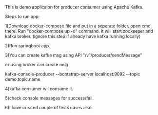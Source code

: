 This is demo applicaion for producer consumer using Apache Kafka.

Steps to run app:

1)Download docker-compose file and put in a seperate folder. open cmd there. Run "docker-compose up -d" command. It will start zookeeper and kafka broker.
(ignore this step if already have kafka running locally)

2)Run springboot app.

3)You can create kafka msg using API "/v1/producer/sendMessage"

or using broker can create msg

kafka-console-producer --bootstrap-server localhost:9092 --topic demo.topic.name

4)kafka consumer wil consume it.

5)check console messages for success/fail.

6)I have created couple of tests cases also.
